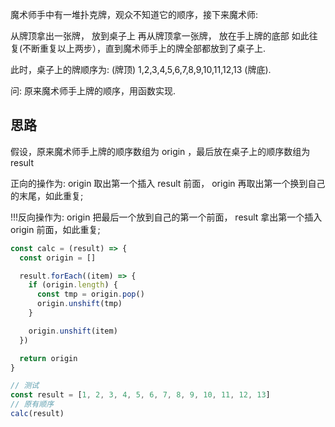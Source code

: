 魔术师手中有一堆扑克牌，观众不知道它的顺序，接下来魔术师: 

从牌顶拿出一张牌， 放到桌子上
再从牌顶拿一张牌， 放在手上牌的底部
如此往复(不断重复以上两步），直到魔术师手上的牌全部都放到了桌子上. 

此时，桌子上的牌顺序为:  (牌顶) 1,2,3,4,5,6,7,8,9,10,11,12,13 (牌底). 

问: 原来魔术师手上牌的顺序，用函数实现. 

## 思路
假设，原来魔术师手上牌的顺序数组为 origin ，最后放在桌子上的顺序数组为 result

正向的操作为: origin 取出第一个插入 result 前面， origin 再取出第一个换到自己的末尾，如此重复; 

!!!反向操作为: origin 把最后一个放到自己的第一个前面， result 拿出第一个插入 origin 前面，如此重复; 

```js
const calc = (result) => {
  const origin = []

  result.forEach((item) => {
    if (origin.length) {
      const tmp = origin.pop()
      origin.unshift(tmp)
    }

    origin.unshift(item)
  }) 

  return origin
}

// 测试
const result = [1, 2, 3, 4, 5, 6, 7, 8, 9, 10, 11, 12, 13]
// 原有顺序
calc(result)
```